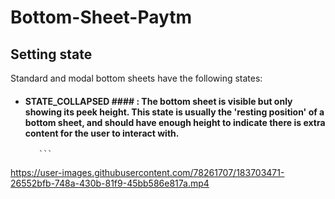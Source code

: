 # Bottom-Sheet-Paytm

## Setting state
Standard and modal bottom sheets have the following states:
* #### STATE_COLLAPSED #### : The bottom sheet is visible but only showing its peek height. This state is usually the 'resting position' of a bottom sheet, and should have enough height to indicate there is extra content for the user to interact with.


         ```






https://user-images.githubusercontent.com/78261707/183703471-26552bfb-748a-430b-81f9-45bb586e817a.mp4

